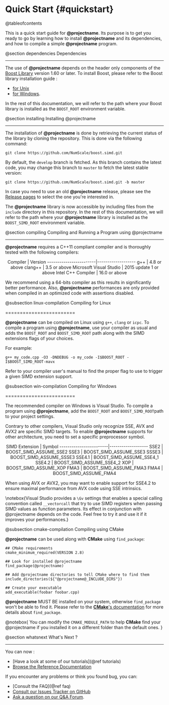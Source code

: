 Quick Start {#quickstart}
===========
@tableofcontents

This is a quick start guide for **@projectname**. Its purpose is to get you ready to go by learning
how to install **@projectname** and its dependencies, and how to compile a simple **@projectname** program.

@section dependencies Dependencies

----------------------------------

The use of **@projectname** depends on the header only components of the
[Boost Library](http://www.boost.org) version 1.60 or later. To install Boost,
please refer to the Boost library installation guide :

  - [for Unix](http://www.boost.org/doc/libs/release/more/getting_started/unix-variants.html)
  - [for Windows](http://www.boost.org/doc/libs/release/more/getting_started/windows.html).

In the rest of this documentation, we will refer to the path where your Boost library is installed
as the `BOOST_ROOT` environment variable.

@section installing Installing @projectname

-----------------------------------------

The installation of **@projectname** is done by retrieving the current status of the library by cloning the repository. This is done via the following command:

  `git clone https://github.com/NumScale/boost.simd.git`

By default, the `develop` branch is fetched. As this branch contains the latest code,
you may change this branch to `master` to fetch the latest stable version:

  `git clone https://github.com/NumScale/boost.simd.git -b master`

In case you need to use an old **@projectname** release, please see the
[Release pages](https://github.com/NumScale/boost.simd/releases) to select the one
you're interested in.

The **@projectname** library is now accessible by including files from the `include` directory
in this repository. In the rest of this documentation, we will refer to the path where your
**@projectname** library is installed as the `BOOST_SIMD_ROOT` environment variable.

@section compiling Compiling and Running a Program using @projectname

-------------------------------------

**@projectname** requires a C++11 compliant compiler and is thoroughly tested with the
following compilers:

<center>
Compiler                | Version
------------------------|-------------------
g++                     | 4.8 or above
clang++                 | 3.5 or above
Microsoft Visual Studio | 2015 update 1 or above
Intel C++ Compiler      | 16.0 or above
</center>

We recommend using a 64-bits compiler as this results in significantly better performance.
Also, **@projectname** performances are only provided when compiled in an optimized code with
assertions disabled.

@subsection linux-compilation Compiling for Linux

========================

**@projectname** can be compiled on Linux using `g++`, `clang` or `icpc`.
To compile a program using **@projectname**, use your compiler as usual and
adds the `BOOST_ROOT` and `BOOST_SIMD_ROOT` path along with the SIMD extensions
flags of your choices.

For example:

`g++ my_code.cpp -O3 -DNDEBUG -o my_code -I$BOOST_ROOT -I$BOOST_SIMD_ROOT-mavx`

Refer to your compiler user's manual to find the proper flag to use to trigger a given
SIMD extension support.

@subsection win-compilation Compiling for Windows

========================

The recommended compiler on Windows is Visual Studio. To compile a program using **@projectname**, add
the `BOOST_ROOT` and `BOOST_SIMD_ROOT`path to your project settings.

Contrary to other compilers, Visual Studio only recognize SSE, AVX and AVX2 are specific SIMD
targets. To enable **@projectname** supports for other architecture, you need to set a specific
preprocessor symbol.

<center>
SIMD Extension          | Symbol
------------------------|-------------------
SSE2                    | BOOST_SIMD_ASSUME_SSE2
SSE3                    | BOOST_SIMD_ASSUME_SSE3
SSSE3                   | BOOST_SIMD_ASSUME_SSSE3
SSE4.1                  | BOOST_SIMD_ASSUME_SSE4_1
SSE4.2                  | BOOST_SIMD_ASSUME_SSE4_2
XOP                     | BOOST_SIMD_ASSUME_XOP
FMA3                    | BOOST_SIMD_ASSUME_FMA3
FMA4                    | BOOST_SIMD_ASSUME_FMA4
</center>

When using AVX or AVX2, you may want to enable support for SSE4.2 to ensure maximal performance
from AVX code using SSE intrinsics.

\notebox{Visual Studio provides a `\Gv` settings that enables a special calling convention called
`__vectorcall` that try to use SIMD registers when passing SIMD values as function parameters. Its
effect in conjunction with @projectname depends on the code. Feel free to try it and use it if it
improves your performances.}

@subsection cmake-compilation Compiling using CMake

**@projectname** can be used along with **CMake** using `find_package`:

    ## CMake requirements
    cmake_minimum_required(VERSION 2.8)

    ## Look for installed @projectname
    find_package(@projectname)

    ## Add @projectname directories to tell CMake where to find them
    include_directories(${"@projectname@_INCLUDE_DIRS"})

    ## Create your executable
    add_executable(foobar foobar.cpp)

**@projectname** MUST BE installed on your system, otherwise `find_package` won't be able to find it.
Please refer to the
[**CMake**'s documentation](https://cmake.org/cmake/help/v3.6/command/find_package.html) for more
details about `find_package`.

@notebox{
    You can modify the `CMAKE_MODULE_PATH` to help **CMake** find your @projectname if you installed it
    on a different folder than the default ones.
}

@section  whatsnext What's Next ?

-------------------------------------

You can now :

  - [Have a look at some of our tutorials](@ref tutorials)
  - [Browse the Reference Documentation](modules.html)

If you encounter any problems or think you found bug, you can:
  - [Consult the FAQ](@ref faq)
  - [Consult our Issues Tracker on GitHub](https://github.com/NumScale/boost.simd/issues)
  - [Ask a question on our Q&A Forum](https://groups.google.com/forum/#!forum/boost-simd).
